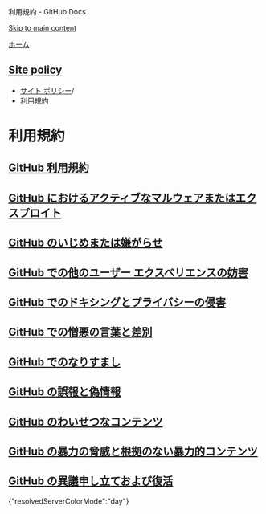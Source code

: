 利用規約 - GitHub Docs

[Skip to main content](#main-content)

[ホーム](/ja)

[Site policy](/ja/site-policy)
----------

* [サイト ポリシー](/ja/site-policy)/
* [利用規約](/ja/site-policy/acceptable-use-policies)

利用規約
==========

[GitHub 利用規約](/ja/site-policy/acceptable-use-policies/github-acceptable-use-policies)
----------

[GitHub におけるアクティブなマルウェアまたはエクスプロイト](/ja/site-policy/acceptable-use-policies/github-active-malware-or-exploits)
----------

[GitHub のいじめまたは嫌がらせ](/ja/site-policy/acceptable-use-policies/github-bullying-and-harassment)
----------

[GitHub での他のユーザー エクスペリエンスの妨害](/ja/site-policy/acceptable-use-policies/github-disrupting-the-experience-of-other-users)
----------

[GitHub でのドキシングとプライバシーの侵害](/ja/site-policy/acceptable-use-policies/github-doxxing-and-invasion-of-privacy)
----------

[GitHub での憎悪の言葉と差別](/ja/site-policy/acceptable-use-policies/github-hate-speech-and-discrimination)
----------

[GitHub でのなりすまし](/ja/site-policy/acceptable-use-policies/github-impersonation)
----------

[GitHub の誤報と偽情報](/ja/site-policy/acceptable-use-policies/github-misinformation-and-disinformation)
----------

[GitHub のわいせつなコンテンツ](/ja/site-policy/acceptable-use-policies/github-sexually-obscene-content)
----------

[GitHub の暴力の脅威と根拠のない暴力的コンテンツ](/ja/site-policy/acceptable-use-policies/github-threats-of-violence-and-gratuitously-violent-content)
----------

[GitHub の異議申し立ておよび復活](/ja/site-policy/acceptable-use-policies/github-appeal-and-reinstatement)
----------

{"resolvedServerColorMode":"day"}
